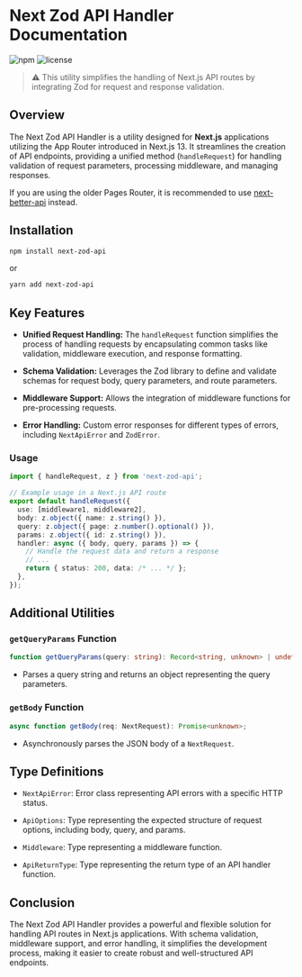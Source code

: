 # Next Zod API Handler Documentation

![npm](https://img.shields.io/npm/v/next-zod-api)
![license](https://img.shields.io/npm/l/next-zod-api)

> :warning: This utility simplifies the handling of Next.js API routes by integrating Zod for request and response validation.

## Overview

The Next Zod API Handler is a utility designed for **Next.js** applications utilizing the App Router introduced in Next.js 13. It streamlines the creation of API endpoints, providing a unified method (`handleRequest`) for handling validation of request parameters, processing middleware, and managing responses.

If you are using the older Pages Router, it is recommended to use [next-better-api](https://github.com/filp/next-better-api) instead.

## Installation

```bash
npm install next-zod-api
```

or

```bash
yarn add next-zod-api
```

## Key Features

- **Unified Request Handling:** The `handleRequest` function simplifies the process of handling requests by encapsulating common tasks like validation, middleware execution, and response formatting.

- **Schema Validation:** Leverages the Zod library to define and validate schemas for request body, query parameters, and route parameters.

- **Middleware Support:** Allows the integration of middleware functions for pre-processing requests.

- **Error Handling:** Custom error responses for different types of errors, including `NextApiError` and `ZodError`.

### Usage

```typescript
import { handleRequest, z } from 'next-zod-api';

// Example usage in a Next.js API route
export default handleRequest({
  use: [middleware1, middleware2],
  body: z.object({ name: z.string() }),
  query: z.object({ page: z.number().optional() }),
  params: z.object({ id: z.string() }),
  handler: async ({ body, query, params }) => {
    // Handle the request data and return a response
    // ...
    return { status: 200, data: /* ... */ };
  },
});
```

<!--
## Type Utilities

### `Infer<T>` Type

```typescript
type Infer<T> = T extends z.ZodType<infer U> ? U : never;
```

- Used to infer the type `U` from a Zod schema.

### `UnwrapPromise<T>` Type

```typescript
type UnwrapPromise<T> = T extends Promise<infer U> ? U : T;
```

- Extracts the underlying type from a `Promise`.

### `WithoutNextResponse<T>` Type

```typescript
type WithoutNextResponse<T> = T extends NextResponse<infer U> ? U : T;
```

- Removes the `NextResponse` wrapper from a type. -->

## Additional Utilities

### `getQueryParams` Function

```typescript
function getQueryParams(query: string): Record<string, unknown> | undefined;
```

- Parses a query string and returns an object representing the query parameters.

### `getBody` Function

```typescript
async function getBody(req: NextRequest): Promise<unknown>;
```

- Asynchronously parses the JSON body of a `NextRequest`.

## Type Definitions

- `NextApiError`: Error class representing API errors with a specific HTTP status.

- `ApiOptions`: Type representing the expected structure of request options, including body, query, and params.

- `Middleware`: Type representing a middleware function.

- `ApiReturnType`: Type representing the return type of an API handler function.

## Conclusion

The Next Zod API Handler provides a powerful and flexible solution for handling API routes in Next.js applications. With schema validation, middleware support, and error handling, it simplifies the development process, making it easier to create robust and well-structured API endpoints.

